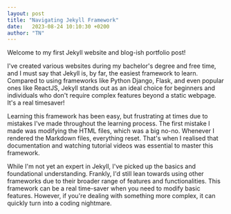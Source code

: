 ```yaml
---
layout: post
title: "Navigating Jekyll Framework"
date:   2023-08-24 10:10:30 +0200
author: "TN"
---
```


Welcome to my first Jekyll website and blog-ish portfolio post!

I've created various websites during my bachelor's degree and free time, and I must say that Jekyll is, by far, the easiest framework to learn. Compared to using frameworks like Python Django, Flask, and even popular ones like ReactJS, Jekyll stands out as an ideal choice for beginners and individuals who don't require complex features beyond a static webpage. It's a real timesaver!

Learning this framework has been easy, but frustrating at times due to mistakes I've made throughout the learning process. The first mistake I made was modifying the HTML files, which was a big no-no. Whenever I rendered the Markdown files, everything reset. That's when I realised that documentation and watching tutorial videos was essential to master this framework.

While I'm not yet an expert in Jekyll, I've picked up the basics and foundational understanding. Frankly, I'd still lean towards using other frameworks due to their broader range of features and functionalities. This framework can be a real time-saver when you need to modify basic features. However, if you're dealing with something more complex, it can quickly turn into a coding nightmare.